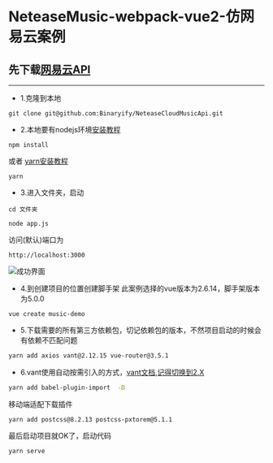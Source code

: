# NeteaseMusic-webpack-vue2-仿网易云案例
## 先下载[网易云API](https://binaryify.github.io/NeteaseCloudMusicApi/#/)
---
- 1.克隆到本地
```
git clone git@github.com:Binaryify/NeteaseCloudMusicApi.git
```
- 2.本地要有nodejs环境[安装教程](https://www.runoob.com/nodejs/nodejs-install-setup.html)
```
npm install
```
或者
[yarn安装教程](https://yarnpkg.com/cli/install)
```
yarn
```
- 3.进入文件夹，启动
```
cd 文件夹
```
```
node app.js
```
访问(默认)端口为
```
http://localhost:3000
```
![成功界面](https://cdn.jsdelivr.net/gh/193957056/PicCloud/img/20220311232242.png)
- 4.到创建项目的位置创建脚手架
此案例选择的vue版本为2.6.14，脚手架版本为5.0.0
```
vue create music-demo
```
- 5.下载需要的所有第三方依赖包，切记依赖包的版本，不然项目启动的时候会有依赖不匹配问题
```bash
yarn add axios vant@2.12.15 vue-router@3.5.1
```
- 6.vant使用自动按需引入的方式，[vant文档,记得切换到2.X](https://vant-contrib.gitee.io/vant/#/zh-CN/quickstart)
```bash
yarn add babel-plugin-import  -D
```
移动端适配下载插件
```
yarn add postcss@8.2.13 postcss-pxtorem@5.1.1
```
最后启动项目就OK了，启动代码
```
yarn serve
```
